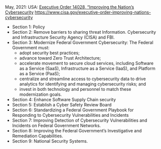 

May, 2021:
USA:  [Executive Order 14028, “Improving the Nation’s Cybersecurity](https://www.whitehouse.gov/briefing-room/presidential-actions/2021/05/12/executive-order-on-improving-the-nations-cybersecurity/)
https://www.cisa.gov/executive-order-improving-nations-cybersecurity
- Section 1: Policy
- Section 2: Remove barriers to sharing threat Information.  Cybersecurity and Infrastructure Security Agency (CISA) and FBI.
- Section 3: Modernize Federal Government Cybersecurity: The Federal Government must:
  - adopt security best practices;
  - advance toward Zero Trust Architecture;
  - accelerate movement to secure cloud services, including Software as a Service (SaaS), Infrastructure as a Service (IaaS), and Platform as a Service (PaaS);
  - centralize and streamline access to cybersecurity data to drive analytics for identifying and managing cybersecurity risks; and
  - invest in both technology and personnel to match these modernization goals.
- Section 4: Enhance Software Supply Chain security
- Section 5: Establish a Cyber Safety Review Board
- Section 6: Standardizing a Federal Government Playbook for Responding to Cybersecurity Vulnerabilities and Incidents
- Section 7: Improving Detection of Cybersecurity Vulnerabilities and Incidents on Federal Government Networks.
- Section 8: Improving the Federal Government’s Investigative and Remediation Capabilities.
- Section 9: National Security Systems.
